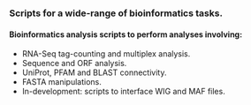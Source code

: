 ### Scripts for a wide-range of bioinformatics tasks. 

#### Bioinformatics analysis scripts to perform analyses involving: 
* RNA-Seq tag-counting and multiplex analysis.
* Sequence and ORF analysis.
* UniProt, PFAM and BLAST connectivity.
* FASTA manipulations.
* In-development: scripts to interface WIG and MAF files.

